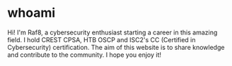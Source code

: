 # whoami

Hi! I'm Raf8, a cybersecurity enthusiast starting a career in this amazing field.
I hold CREST CPSA, HTB OSCP and ISC2's CC (Certified in Cybersecurity) certification.
The aim of this website is to share knowledge and contribute to the community. I hope you enjoy it!
